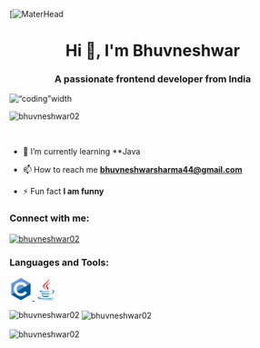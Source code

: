 [![MaterHead](https://camo.githubusercontent.com/8bf6f6d78abc81fcf9c49f10649423e73ea44bc248e83aaae8759d401c829a84/68747470733a2f2f70687973696373677572756b756c2e66696c65732e776f726470726573732e636f6d2f323031392f30322f6368617261637465722d312e676966)
<h1 align="center">Hi 👋, I'm Bhuvneshwar</h1>
<h3 align="center">A passionate frontend developer from India</h3>
<img align=“right” alt=“coding”width =“400”src=“ https://www.behance.net/gallery/105775659/creative-coding-explorations>
<p align="left"> <img src="https://komarev.com/ghpvc/?username=bhuvneshwar02&label=Profile%20views&color=0e75b6&style=flat" alt="bhuvneshwar02" /> </p>

<p align="left"> <a href="https://twitter.com/" target="blank"><img src="https://img.shields.io/twitter/follow/?logo=twitter&style=for-the-badge" alt="" /></a> </p>

- 🌱 I’m currently learning **Java

- 📫 How to reach me **bhuvneshwarsharma44@gmail.com**

- ⚡ Fun fact **I am funny**

<h3 align="left">Connect with me:</h3>
<p align="left">
<a href="https://instagram.com/bhuvneshwar02" target="blank"><img align="center" src="https://raw.githubusercontent.com/rahuldkjain/github-profile-readme-generator/master/src/images/icons/Social/instagram.svg" alt="bhuvneshwar02" height="30" width="40" /></a>
</p>

<h3 align="left">Languages and Tools:</h3>
<p align="left"> <a href="https://www.cprogramming.com/" target="_blank" rel="noreferrer"> <img src="https://raw.githubusercontent.com/devicons/devicon/master/icons/c/c-original.svg" alt="c" width="40" height="40"/> </a> <a href="https://www.java.com" target="_blank" rel="noreferrer"> <img src="https://raw.githubusercontent.com/devicons/devicon/master/icons/java/java-original.svg" alt="java" width="40" height="40"/> </a> </p>

<p><img align="left" src="https://github-readme-stats.vercel.app/api/top-langs?username=bhuvneshwar02&show_icons=true&locale=en&layout=compact" alt="bhuvneshwar02" /></p>

<p>&nbsp;<img align="center" src="https://github-readme-stats.vercel.app/api?username=bhuvneshwar02&show_icons=true&locale=en" alt="bhuvneshwar02" /></p>

<p><img align="center" src="https://github-readme-streak-stats.herokuapp.com/?user=bhuvneshwar02&" alt="bhuvneshwar02" /></p>
